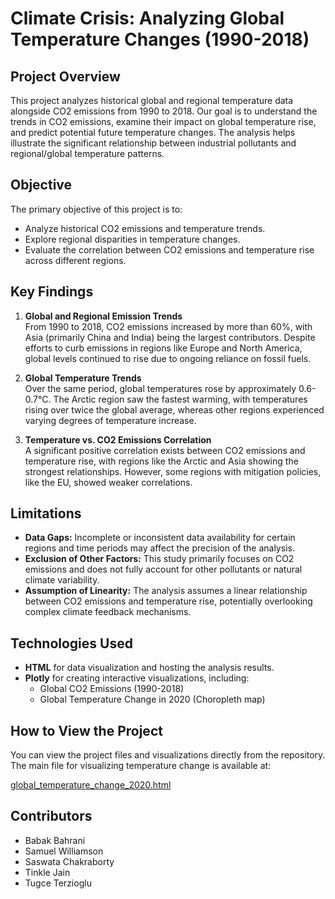 
# Climate Crisis: Analyzing Global Temperature Changes (1990-2018)

## Project Overview
This project analyzes historical global and regional temperature data alongside CO2 emissions from 1990 to 2018. Our goal is to understand the trends in CO2 emissions, examine their impact on global temperature rise, and predict potential future temperature changes. The analysis helps illustrate the significant relationship between industrial pollutants and regional/global temperature patterns.

## Objective
The primary objective of this project is to:
- Analyze historical CO2 emissions and temperature trends.
- Explore regional disparities in temperature changes.
- Evaluate the correlation between CO2 emissions and temperature rise across different regions.

## Key Findings
1. **Global and Regional Emission Trends**  
   From 1990 to 2018, CO2 emissions increased by more than 60%, with Asia (primarily China and India) being the largest contributors. Despite efforts to curb emissions in regions like Europe and North America, global levels continued to rise due to ongoing reliance on fossil fuels.

2. **Global Temperature Trends**  
   Over the same period, global temperatures rose by approximately 0.6-0.7°C. The Arctic region saw the fastest warming, with temperatures rising over twice the global average, whereas other regions experienced varying degrees of temperature increase.

3. **Temperature vs. CO2 Emissions Correlation**  
   A significant positive correlation exists between CO2 emissions and temperature rise, with regions like the Arctic and Asia showing the strongest relationships. However, some regions with mitigation policies, like the EU, showed weaker correlations.

## Limitations
- **Data Gaps:** Incomplete or inconsistent data availability for certain regions and time periods may affect the precision of the analysis.
- **Exclusion of Other Factors:** This study primarily focuses on CO2 emissions and does not fully account for other pollutants or natural climate variability.
- **Assumption of Linearity:** The analysis assumes a linear relationship between CO2 emissions and temperature rise, potentially overlooking complex climate feedback mechanisms.

## Technologies Used
- **HTML** for data visualization and hosting the analysis results.
- **Plotly** for creating interactive visualizations, including:
  - Global CO2 Emissions (1990-2018)
  - Global Temperature Change in 2020 (Choropleth map)

## How to View the Project
You can view the project files and visualizations directly from the repository. The main file for visualizing temperature change is available at:

[global_temperature_change_2020.html](https://github.com/tinksjain22/climate_crisis/blob/jain/global_temperature_change_2020.html)

## Contributors
- Babak Bahrani
- Samuel Williamson
- Saswata Chakraborty
- Tinkle Jain
- Tugce Terzioglu




